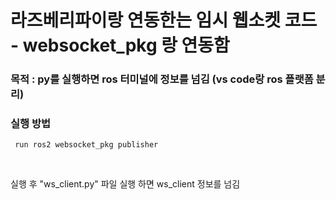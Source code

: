 # 라즈베리파이랑 연동한는 임시 웹소켓 코드 - websocket_pkg 랑 연동함

### 목적 : py를 실행하면 ros 터미널에 정보를 넘김 (vs code랑 ros 플랫폼 분리)

### 실행 방법
<pre><code> run ros2 websocket_pkg publisher </pre></code> <br>
실행 후 "ws_client.py" 파일 실행 하면 ws_client 정보를 넘김
